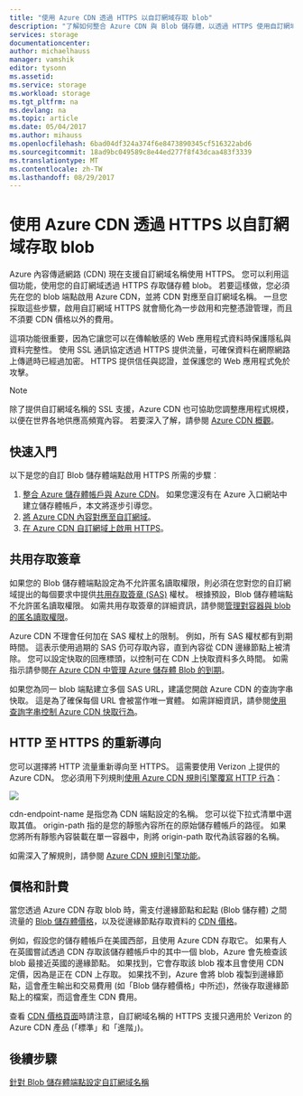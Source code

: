 ```yaml
---
title: "使用 Azure CDN 透過 HTTPS 以自訂網域存取 blob"
description: "了解如何整合 Azure CDN 與 Blob 儲存體，以透過 HTTPS 使用自訂網域存取 blob"
services: storage
documentationcenter: 
author: michaelhauss
manager: vamshik
editor: tysonn
ms.assetid: 
ms.service: storage
ms.workload: storage
ms.tgt_pltfrm: na
ms.devlang: na
ms.topic: article
ms.date: 05/04/2017
ms.author: mihauss
ms.openlocfilehash: 6bad04df324a374f6e8473890345cf516322abd6
ms.sourcegitcommit: 18ad9bc049589c8e44ed277f8f43dcaa483f3339
ms.translationtype: MT
ms.contentlocale: zh-TW
ms.lasthandoff: 08/29/2017
---
```

# <a name="using-the-azure-cdn-to-access-blobs-with-custom-domains-over-https"></a>使用 Azure CDN 透過 HTTPS 以自訂網域存取 blob

Azure 內容傳遞網路 (CDN) 現在支援自訂網域名稱使用 HTTPS。
您可以利用這個功能，使用您的自訂網域透過 HTTPS 存取儲存體 blob。 若要這樣做，您必須先在您的 blob 端點啟用 Azure CDN，並將 CDN 對應至自訂網域名稱。 一旦您採取這些步驟，啟用自訂網域 HTTPS 就會簡化為一步啟用和完整憑證管理，而且不須要 CDN 價格以外的費用。

這項功能很重要，因為它讓您可以在傳輸敏感的 Web 應用程式資料時保護隱私與資料完整性。 使用 SSL 通訊協定透過 HTTPS 提供流量，可確保資料在網際網路上傳遞時已經過加密。 HTTPS 提供信任與認證，並保護您的 Web 應用程式免於攻擊。

> [!NOTE]
> 除了提供自訂網域名稱的 SSL 支援，Azure CDN 也可協助您調整應用程式規模，以便在世界各地供應高頻寬內容。
> 若要深入了解，請參閱 [Azure CDN 概觀](../../cdn/cdn-overview.md)。
>
>

## <a name="quick-start"></a>快速入門

以下是您的自訂 Blob 儲存體端點啟用 HTTPS 所需的步驟︰

1.  [整合 Azure 儲存體帳戶與 Azure CDN](../../cdn/cdn-create-a-storage-account-with-cdn.md)。
    如果您還沒有在 Azure 入口網站中建立儲存體帳戶，本文將逐步引導您。
2.  [將 Azure CDN 內容對應至自訂網域](../../cdn/cdn-map-content-to-custom-domain.md)。
3.  [在 Azure CDN 自訂網域上啟用 HTTPS](../../cdn/cdn-custom-ssl.md)。

## <a name="shared-access-signatures"></a>共用存取簽章

如果您的 Blob 儲存體端點設定為不允許匿名讀取權限，則必須在您對您的自訂網域提出的每個要求中提供[共用存取簽章 (SAS)](../common/storage-dotnet-shared-access-signature-part-1.md?toc=%2fazure%2fstorage%2fblobs%2ftoc.json) 權杖。 根據預設，Blob 儲存體端點不允許匿名讀取權限。 如需共用存取簽章的詳細資訊，請參閱[管理對容器與 blob 的匿名讀取權限](storage-manage-access-to-resources.md)。

Azure CDN 不理會任何加在 SAS 權杖上的限制。 例如，所有 SAS 權杖都有到期時間。 這表示使用過期的 SAS 仍可存取內容，直到內容從 CDN 邊緣節點上被清除。 您可以設定快取的回應標頭，以控制可在 CDN 上快取資料多久時間。 如需指示請參閱[在 Azure CDN 中管理 Azure 儲存體 Blob 的到期](../../cdn/cdn-manage-expiration-of-blob-content.md)。

如果您為同一 blob 端點建立多個 SAS URL，建議您開啟 Azure CDN 的查詢字串快取。 這是為了確保每個 URL 會被當作唯一實體。 如需詳細資訊，請參閱[使用查詢字串控制 Azure CDN 快取行為](../../cdn/cdn-query-string.md)。

## <a name="http-to-https-redirection"></a>HTTP 至 HTTPS 的重新導向

您可以選擇將 HTTP 流量重新導向至 HTTPS。 這需要使用 Verizon 上提供的 Azure CDN。 您必須用下列規則[使用 Azure CDN 規則引擎覆寫 HTTP 行為](../../cdn/cdn-rules-engine.md)：

![](./media/storage-https-custom-domain-cdn/redirect-to-https.png)

cdn-endpoint-name 是指您為 CDN 端點設定的名稱。 您可以從下拉式清單中選取其值。 origin-path 指的是您的靜態內容所在的原始儲存體帳戶的路徑。
如果您將所有靜態內容裝載在單一容器中，則將 origin-path 取代為該容器的名稱。

如需深入了解規則，請參閱 [Azure CDN 規則引擎功能](../../cdn/cdn-rules-engine-reference-features.md)。

## <a name="pricing-and-billing"></a>價格和計費

當您透過 Azure CDN 存取 blob 時，需支付邊緣節點和起點 (Blob 儲存體) 之間流量的 [Blob 儲存體價格](https://azure.microsoft.com/pricing/details/storage/blobs/)，以及從邊緣節點存取資料的 [CDN 價格](https://azure.microsoft.com/pricing/details/cdn/)。

例如，假設您的儲存體帳戶在美國西部，且使用 Azure CDN 存取它。 如果有人在英國嘗試透過 CDN 存取該儲存體帳戶中的其中一個 blob，Azure 會先檢查該 blob 最接近英國的邊緣節點。 如果找到，它會存取該 blob 複本且會使用 CDN 定價，因為是正在 CDN 上存取。 如果找不到，Azure 會將 blob 複製到邊緣節點，這會產生輸出和交易費用 (如「Blob 儲存體價格」中所述)，然後存取邊緣節點上的檔案，而這會產生 CDN 費用。

查看 [CDN 價格頁面](https://azure.microsoft.com/pricing/details/cdn/)時請注意，自訂網域名稱的 HTTPS 支援只適用於 Verizon 的 Azure CDN 產品 (「標準」和「進階」)。

## <a name="next-steps"></a>後續步驟

[針對 Blob 儲存體端點設定自訂網域名稱](storage-custom-domain-name.md)
